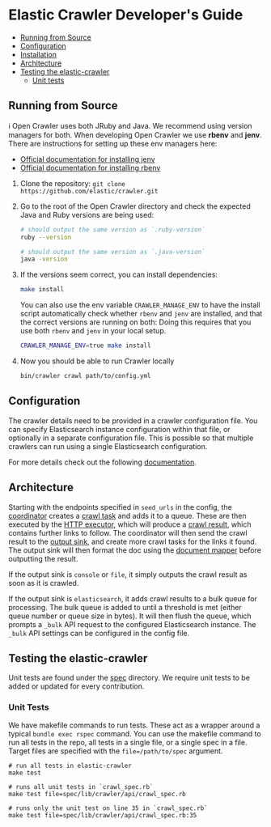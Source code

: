 # Elastic Crawler Developer's Guide

- [Running from Source](#running-from-source)
- [Configuration](#configuration)
- [Installation](#installation)
- [Architecture](#architecture)
- [Testing the elastic-crawler](#testing-the-elastic-crawler)
  - [Unit tests](#unit-tests)

## Running from Source

ℹ️ Open Crawler uses both JRuby and Java.
We recommend using version managers for both.
When developing Open Crawler we use <b>rbenv</b> and <b>jenv</b>.
There are instructions for setting up these env managers here:

- [Official documentation for installing jenv](https://www.jenv.be/)
- [Official documentation for installing rbenv](https://github.com/rbenv/rbenv?tab=readme-ov-file#installation)

1. Clone the repository: `git clone https://github.com/elastic/crawler.git`
2. Go to the root of the Open Crawler directory and check the expected Java and Ruby versions are being used:
    ```bash
    # should output the same version as `.ruby-version`
    ruby --version

    # should output the same version as `.java-version`
    java -version
    ```
3. If the versions seem correct, you can install dependencies:
    ```bash
    make install
    ```

   You can also use the env variable `CRAWLER_MANAGE_ENV` to have the install script automatically check whether `rbenv` and `jenv` are installed, and that the correct versions are running on both:
   Doing this requires that you use both `rbenv` and `jenv` in your local setup.

    ```bash
    CRAWLER_MANAGE_ENV=true make install
    ```
4. Now you should be able to run Crawler locally
    ```bash
   bin/crawler crawl path/to/config.yml
   ```

## Configuration

The crawler details need to be provided in a crawler configuration file.
You can specify Elasticsearch instance configuration within that file, or optionally in a separate configuration file.
This is possible so that multiple crawlers can run using a single Elasticsearch configuration.

For more details check out the following [documentation](https://github.com/elastic/elastic-crawler/blob/main/docs/CONFIG.md).

## Architecture

Starting with the endpoints specified in `seed_urls` in the config, the [coordinator](../lib/crawler/coordinator.rb) creates a [crawl task](../lib/crawler/data/crawl_task.rb) and adds it to a queue.
These are then executed by the [HTTP executor](../lib/crawler/http_executor.rb), which will produce a [crawl result](../lib/crawler/data/crawl_result.rb), which contains further links to follow.
The coordinator will then send the crawl result to the [output sink](../lib/crawler/output_sink.rb), and create more crawl tasks for the links it found.
The output sink will then format the doc using the [document mapper](../lib/crawler/document_mapper.rb) before outputting the result.

If the output sink is `console` or `file`, it simply outputs the crawl result as soon as it is crawled.

If the output sink is `elasticsearch`, it adds crawl results to a bulk queue for processing.
The bulk queue is added to until a threshold is met (either queue number or queue size in bytes).
It will then flush the queue, which prompts a `_bulk` API request to the configured Elasticsearch instance.
The `_bulk` API settings can be configured in the config file.

## Testing the elastic-crawler

Unit tests are found under the [spec](../spec) directory.
We require unit tests to be added or updated for every contribution.

### Unit Tests

We have makefile commands to run tests.
These act as a wrapper around a typical `bundle exec rspec` command.
You can use the makefile command to run all tests in the repo, all tests in a single file, or a single spec in a file.
Target files are specified with the `file=/path/to/spec` argument.

```shell
# run all tests in elastic-crawler
make test

# runs all unit tests in `crawl_spec.rb`
make test file=spec/lib/crawler/api/crawl_spec.rb

# runs only the unit test on line 35 in `crawl_spec.rb`
make test file=spec/lib/crawler/api/crawl_spec.rb:35
```
